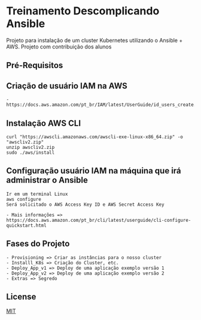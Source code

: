 # Treinamento Descomplicando Ansible

Projeto para instalação de um cluster Kubernetes utilizando o Ansible + AWS.
Projeto com contribuição dos alunos

## Pré-Requisitos

## Criação de usuário IAM na AWS
```
- https://docs.aws.amazon.com/pt_br/IAM/latest/UserGuide/id_users_create.html

```
## Instalação AWS CLI
```
curl "https://awscli.amazonaws.com/awscli-exe-linux-x86_64.zip" -o "awscliv2.zip"
unzip awscliv2.zip
sudo ./aws/install

```
## Configuração usuário IAM na máquina que irá administrar o Ansible
```
Ir em um terminal Linux
aws configure
Será solicitado o AWS Access Key ID e AWS Secret Access Key

- Mais informações => https://docs.aws.amazon.com/pt_br/cli/latest/userguide/cli-configure-quickstart.html
```

## Fases do Projeto
```
- Provisioning => Criar as instâncias para o nosso cluster
- Installl_K8s => Criação do Cluster, etc.
- Deploy_App_v1 => Deploy de uma aplicação exemplo versão 1
- Deploy_App_v2 => Deploy de uma aplicação exemplo versão 2
- Extras => Segredo
```


## License
[MIT](https://choosealicense.com/licenses/mit/)
